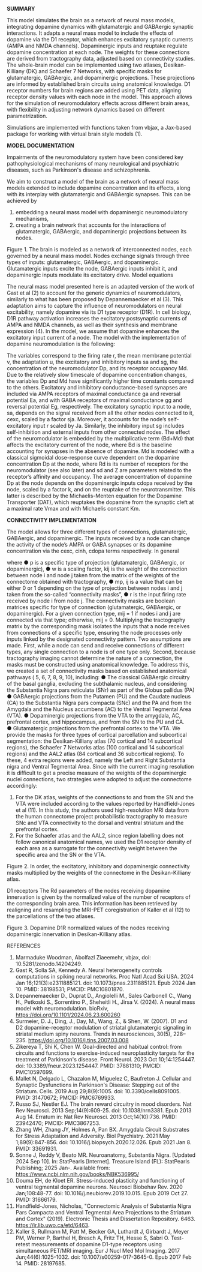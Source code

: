 **SUMMARY**

This model simulates the brain as a network of neural mass models, integrating dopamine dynamics with glutamatergic and GABAergic synaptic interactions. It adapts a neural mass model to include the effects of dopamine via the D1 receptor, which enhances excitatory synaptic currents (AMPA and NMDA channels). Dopaminergic inputs and reuptake regulate dopamine concentration at each node. 
The weights for these connections are derived from tractography data, adjusted based on connectivity studies. The whole-brain model can be implemented using two atlases, Desikan-Killiany (DK) and Schaefer 7 Networks, with specific masks for glutamatergic, GABAergic, and dopaminergic projections. These projections are informed by established brain circuits using anatomical knowledge. D1 receptor numbers for brain regions are added using PET data, aligning receptor density values with each node in the model. 
This approach allows for the simulation of neuromodulatory effects across different brain areas, with flexibility in adjusting network dynamics based on different parametrization. 

Simulations are implemented with functions taken from vbjax, a Jax-based package for working with virtual brain style models (1).

**MODEL DOCUMENTATION**

Impairments of the neuromodulatory system have been considered key pathophysiological mechanisms of many neurological and psychiatric diseases, such as Parkinson's disease and schizophrenia. 

We aim to construct a model of the brain as a network of neural mass models extended to include dopamine concentration and its effects, along with its interplay with glutamatergic and GABAergic synapses. This can be achieved by 
1.	embedding a neural mass model with dopaminergic neuromodulatory mechanisms, 
2.	creating a brain network that accounts for the interactions of glutamatergic, GABAergic, and dopaminergic projections between its nodes.

Figure 1. The brain is modeled as a network of interconnected nodes, each governed by a neural mass model. Nodes exchange signals through three types of inputs: glutamatergic, GABAergic, and dopaminergic. Glutamatergic inputs excite the node, GABAergic inputs inhibit it, and dopaminergic inputs modulate its excitatory drive. 
Model equations

The neural mass model presented here is an adapted version of the work of Gast et al (2) to account for the generic dynamics of neuromodulators, similarly to what has been proposed by Depannemaecker et al (3). This adaptation aims to capture the influence of neuromodulators on neural excitability, namely dopamine via its D1 type receptor (D1R). In cell biology, D1R pathway activation increases the excitatory postsynaptic currents of AMPA and NMDA channels, as well as their synthesis and membrane expression (4). In the model, we assume that dopamine enhances the excitatory input current of a node.
The model with the implementation of dopamine neuromodulation is the following:

The variables correspond to the firing rate r, the mean membrane potential v, the adaptation u, the excitatory and inhibitory inputs sa and sg, the concentration of the neuromodulator Dp, and its receptor occupancy Md. Due to the relatively slow timescale of dopamine concentration changes, the variables Dp and Md have significantly higher time constants compared to the others.
Excitatory and inhibitory conductance-based synapses are included via AMPA receptors of maximal conductance ga and reversal potential Ea, and with GABA receptors of maximal conductance gg and reversal potential Eg, respectively. The excitatory synaptic input to a node, sa, depends on the signal received from all the other nodes connected to it, cexc, scaled by a factor sja. Moreover, it accounts for the node’s self-excitatory input r scaled by Ja. Similarly, the inhibitory input sg includes self-inhibition and external inputs from other connected nodes. 
The effect of the neuromodulator is embedded by the multiplicative term (Bd+Md) that affects the excitatory current of the node, where Bd is the baseline accounting for synapses in the absence of dopamine. Md is modeled with a classical sigmoidal dose-response curve dependent on the dopamine concentration Dp at the node, where Rd is its number of receptors for the neuromodulator (see also later) and sd and Z are parameters related to the receptor’s affinity and occupancy. The average concentration of dopamine Dp at the node depends on the dopaminergic inputs cdopa received by the node, scaled by a factor k, and on the reuptake of the neurotransmitter. This latter is described by the Michaelis-Menten equation for the Dopamine Transporter (DAT), which reuptakes the dopamine from the synaptic cleft at a maximal rate Vmax and with Michaelis constant Km.

**CONNECTIVITY IMPLEMENTATION**

The model allows for three different types of connections, glutamatergic, GABAergic, and dopaminergic. The inputs received by a node can change the activity of the node’s AMPA or GABA synapses or its dopamine concentration via the cexc, cinh, cdopa terms respectively. In general 

where 
●	p is a specific type of projection (glutamatergic, GABAergic, or dopaminergic), 
●	w is a scaling factor, kij is the weight of the connection between node i and node j taken from the matrix of the weights of the connectome obtained with tractography,
●	mp, ij is a value that can be either 0 or 1 depending on the type of projection between nodes i and j taken from the so-called “connectivity masks”,
●	r is the input firing rate received by node i from node j. 
The connectivity masks are boolean matrices specific for type of connection (glutamatergic, GABAergic, or dopaminergic). For a given connection type, mij = 1 if nodes i  and j are connected via that type; otherwise, mij = 0. Multiplying the tractography matrix by the corresponding mask isolates the inputs that a node receives from connections of a specific type, ensuring the node processes only inputs linked by the designated connectivity pattern. Two assumptions are made. First, while a node can send and receive connections of different types, any single connection to a node is of one type only. Second, because tractography imaging cannot determine the nature of a connection, the masks must be constructed using anatomical knowledge.
To address this, we created a set of connectivity masks based on established anatomical pathways ( 5, 6, 7, 8, 9, 10), including:
●	The classical GABAergic circuitry of the basal ganglia, excluding the subthalamic nucleus, and considering the Substantia Nigra pars reticulata (SNr) as part of the Globus pallidus (PA)
●	GABAergic projections from the Putamen (PU) and the Caudate nucleus (CA) to the Substantia Nigra pars compacta (SNc) and the PA and from the Amygdala and the Nucleus accumbens (AC) to the Ventral Tegmental Area (VTA).
●	Dopaminergic projections from the VTA to the amygdala, AC, prefrontal cortex, and hippocampus, and from the SN to the PU and CA.  
●	Glutamatergic projections from the prefrontal cortex to the VTA.
We provide the masks for three types of cortical parcellation and subcortical segmentation: the Desikan-Killiany atlas (70 cortical and 14 subcortical regions), the Schaefer 7 Networks atlas (100 cortical and 14 subcortical regions) and the AAL2 atlas (84 cortical and 36 subcortical regions). To these, 4 extra regions were added, namely the Left and Right Substantia nigra and Ventral Tegmental Area.
Since with the current imaging resolution it is difficult to get a precise measure of the weights of the dopaminergic nuclei connections, two strategies were adopted to adjust the connectome accordingly:
1.	For the DK atlas, weights of the connections to and from the SN and the VTA were included according to the values reported by Handfield-Jones et al (11). In this study, the authors used high-resolution MRI data from the human connectome project probabilistic tractography to measure SNc and VTA connectivity to the dorsal and ventral striatum and the prefrontal cortex. 
2.	For the Schaefer atlas and the AAL2, since region labelling does not follow canonical anatomical names, we used the D1 receptor density of each area as a surrogate for the connectivity weight between the specific area and the SN or the VTA.

Figure 2. In order, the excitatory, inhibitory and dopaminergic connectivity masks multiplied by the weights of the connectome in the Desikan-Killiany atlas. 

D1 receptors
The Rd parameters of the nodes receiving dopamine innervation is given by the normalized value of the number of receptors of the corresponding brain area. This information has been retrieved by realigning and resampling the MRI-PET coregistration of Kaller et al (12) to the parcellations of the two atlases. 

Figure 3. Dopamine D1R normalized values of the nodes receiving dopaminergic innervation in Desikan-Killiany atlas. 

REFERENCES
1.	Marmaduke Woodman, Abolfazl Ziaeemehr, vbjax, doi: 10.5281/zenodo.14204249.
2.	Gast R, Solla SA, Kennedy A. Neural heterogeneity controls computations in spiking neural networks. Proc Natl Acad Sci USA. 2024 Jan 16;121(3):e2311885121. doi: 10.1073/pnas.2311885121. Epub 2024 Jan 10. PMID: 38198531; PMCID: PMC10801870.
3.	Depannemaecker D., Duprat D., Angiolelli M., Sales Carbonell C., Wang H., Petkoski S., Sorrentino P., Sheheitli H., Jirsa V. (2024). A neural mass model with neuromodulation. bioRxiv, https://doi.org/10.1101/2024.06.23.600260
4.	Surmeier, D. J., Ding, J., Day, M., Wang, Z., & Shen, W. (2007). D1 and D2 dopamine-receptor modulation of striatal glutamatergic signaling in striatal medium spiny neurons. Trends in neurosciences, 30(5), 228–235. https://doi.org/10.1016/j.tins.2007.03.008
5.	Zikereya T, Shi K, Chen W. Goal-directed and habitual control: from circuits and functions to exercise-induced neuroplasticity targets for the treatment of Parkinson's disease. Front Neurol. 2023 Oct 10;14:1254447. doi: 10.3389/fneur.2023.1254447. PMID: 37881310; PMCID: PMC10597699.
6.	Mallet N, Delgado L, Chazalon M, Miguelez C, Baufreton J. Cellular and Synaptic Dysfunctions in Parkinson's Disease: Stepping out of the Striatum. Cells. 2019 Aug 29;8(9):1005. doi: 10.3390/cells8091005. PMID: 31470672; PMCID: PMC6769933.
7.	Russo SJ, Nestler EJ. The brain reward circuitry in mood disorders. Nat Rev Neurosci. 2013 Sep;14(9):609-25. doi: 10.1038/nrn3381. Epub 2013 Aug 14. Erratum in: Nat Rev Neurosci. 2013 Oct;14(10):736. PMID: 23942470; PMCID: PMC3867253.
8.	Zhang WH, Zhang JY, Holmes A, Pan BX. Amygdala Circuit Substrates for Stress Adaptation and Adversity. Biol Psychiatry. 2021 May 1;89(9):847-856. doi: 10.1016/j.biopsych.2020.12.026. Epub 2021 Jan 8. PMID: 33691931.
9.	Sonne J, Reddy V, Beato MR. Neuroanatomy, Substantia Nigra. [Updated 2024 Sep 10]. In: StatPearls [Internet]. Treasure Island (FL): StatPearls Publishing; 2025 Jan-. Available from: https://www.ncbi.nlm.nih.gov/books/NBK536995/
10.	Douma EH, de Kloet ER. Stress-induced plasticity and functioning of ventral tegmental dopamine neurons. Neurosci Biobehav Rev. 2020 Jan;108:48-77. doi: 10.1016/j.neubiorev.2019.10.015. Epub 2019 Oct 27. PMID: 31666179.
11.	Handfield-Jones, Nicholas, "Connectomic Analysis of Substantia Nigra Pars Compacta and Ventral Tegmental Area Projections to the Striatum and Cortex" (2019). Electronic Thesis and Dissertation Repository. 6463. https://ir.lib.uwo.ca/etd/6463.
12.	Kaller S, Rullmann M, Patt M, Becker GA, Luthardt J, Girbardt J, Meyer PM, Werner P, Barthel H, Bresch A, Fritz TH, Hesse S, Sabri O. Test-retest measurements of dopamine D1-type receptors using simultaneous PET/MRI imaging. Eur J Nucl Med Mol Imaging. 2017 Jun;44(6):1025-1032. doi: 10.1007/s00259-017-3645-0. Epub 2017 Feb 14. PMID: 28197685.
